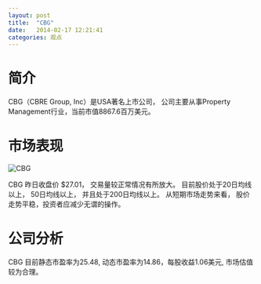 ```yaml
---
layout: post
title:  "CBG"
date:   2014-02-17 12:21:41
categories: 观点
---
```


# 简介
CBG（CBRE Group, Inc）是USA著名上市公司，
公司主要从事Property Management行业，当前市值8867.6百万美元。

# 市场表现

![CBG](http://finviz.com/chart.ashx?t=CBG&ty=c&ta=1&p=d&s=l)

CBG 昨日收盘价 $27.01，
交易量较正常情况有所放大。
目前股价处于20日均线以上，
50日均线以上，
并且处于200日均线以上。
从短期市场走势来看，
股价走势平稳，投资者应减少无谓的操作。

# 公司分析
CBG 目前静态市盈率为25.48, 动态市盈率为14.86，每股收益1.06美元,
市场估值较为合理。
